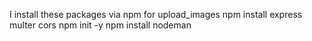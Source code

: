 I install these packages via npm for upload_images
npm install express multer cors
npm init -y
npm install nodeman
